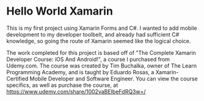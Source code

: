 # Hello World Xamarin

This is my first project using Xamarin Forms and C#. I wanted to add mobile development to my developer toolbelt, and already had sufficient C# knowledge, so going the route of Xamarin seemed like the logical choice.

The work completed for this project is based off of "The Complete Xamarin Developer Course: iOS And Android!", a course I purchased from Udemy.com. The course was created by Tim Buchalka, owner of The Learn Programming Academy, and is taught by Eduardo Rosas, a Xamarin-Certified Mobile Developer and Software Engineer. You can view the course specifics, as well as purchase the course, at https://www.udemy.com/share/1002vaBEIbeFdRQ3w=/
